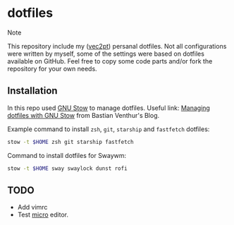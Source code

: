 # dotfiles

> [!NOTE]
> This repository include my ([vec2pt](https://github.com/vec2pt)) persanal dotfiles. Not all configurations were written by myself, some of the settings were based on dotfiles available on GitHub. Feel free to copy some code parts and/or fork the repository for your own needs.

## Installation

In this repo used [GNU Stow](https://www.gnu.org/software/stow/) to manage dotfiles. Useful link: [Managing dotfiles with GNU Stow](https://venthur.de/2021-12-19-managing-dotfiles-with-stow.html) from Bastian Venthur's Blog.

Example command to install `zsh`, `git`, `starship` and `fastfetch` dotfiles:

```bash
stow -t $HOME zsh git starship fastfetch
```

Command to install dotfiles for Swaywm:

```bash
stow -t $HOME sway swaylock dunst rofi
```


## TODO

- Add vimrc
- Test [micro](https://github.com/zyedidia/micro) editor.
